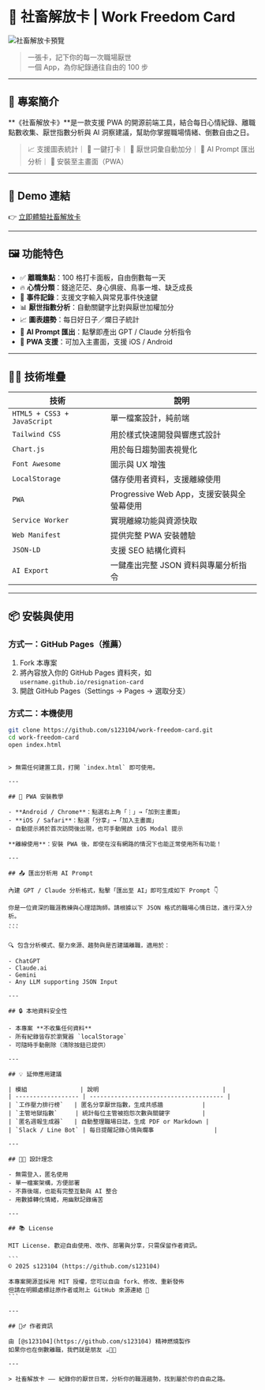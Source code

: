 <!--
  📦 模組：社畜解放卡
  🕒 最後更新：2025-06-14T04:08:54+08:00
  🧑‍💻 作者/更新者：@s123104
  🔢 版本：v1.4.0
  📝 摘要：更新 PWA 支援與離線功能
-->

# 🪪 社畜解放卡 | Work Freedom Card

![社畜解放卡預覽](https://s123104.github.io/web/og-image.png)

> 一張卡，記下你的每一次職場厭世  
> 一個 App，為你紀錄通往自由的 100 步

---

## 📌 專案簡介

**《社畜解放卡》**是一款支援 PWA 的開源前端工具，結合每日心情紀錄、離職點數收集、厭世指數分析與 AI 洞察建議，幫助你掌握職場情緒、倒數自由之日。

> 📈 支援圖表統計｜ 📅 一鍵打卡｜ 🧠 厭世詞彙自動加分｜ 🤖 AI Prompt 匯出分析｜ 📱 安裝至主畫面（PWA）

---

## 🚀 Demo 連結

👉 [立即體驗社畜解放卡](https://s123104.github.io/web/Resignation.html)

---

## 🖼️ 功能特色

- ✅ **離職集點**：100 格打卡面板，自由倒數每一天
- 🔥 **心情分類**：錢途茫茫、身心俱疲、鳥事一堆、缺乏成長
- 💬 **事件記錄**：支援文字輸入與常見事件快速鍵
- 📊 **厭世指數分析**：自動關鍵字比對與厭世加權加分
- 📈 **圖表趨勢**：每日好日子／爛日子統計
- 🤖 **AI Prompt 匯出**：點擊即產出 GPT / Claude 分析指令
- 📲 **PWA 支援**：可加入主畫面，支援 iOS / Android

---

## 🧑‍💻 技術堆疊

| 技術                        | 說明                                      |
| --------------------------- | ----------------------------------------- |
| `HTML5 + CSS3 + JavaScript` | 單一檔案設計，純前端                      |
| `Tailwind CSS`              | 用於樣式快速開發與響應式設計              |
| `Chart.js`                  | 用於每日趨勢圖表視覺化                    |
| `Font Awesome`              | 圖示與 UX 增強                            |
| `LocalStorage`              | 儲存使用者資料，支援離線使用              |
| `PWA`                       | Progressive Web App，支援安裝與全螢幕使用 |
| `Service Worker`            | 實現離線功能與資源快取                    |
| `Web Manifest`              | 提供完整 PWA 安裝體驗                     |
| `JSON-LD`                   | 支援 SEO 結構化資料                       |
| `AI Export`                 | 一鍵產出完整 JSON 資料與專屬分析指令      |

---

## 📦 安裝與使用

### 方式一：GitHub Pages（推薦）

1. Fork 本專案
2. 將內容放入你的 GitHub Pages 資料夾，如 `username.github.io/resignation-card`
3. 開啟 GitHub Pages（Settings → Pages → 選取分支）

### 方式二：本機使用

```bash
git clone https://github.com/s123104/work-freedom-card.git
cd work-freedom-card
open index.html
```

````

> 無需任何建置工具，打開 `index.html` 即可使用。

---

## 📱 PWA 安裝教學

- **Android / Chrome**：點選右上角「⋮」→「加到主畫面」
- **iOS / Safari**：點選「分享」→「加入主畫面」
- 自動提示將於首次訪問後出現，也可手動開啟 iOS Modal 提示

**離線使用**：安裝 PWA 後，即使在沒有網路的情況下也能正常使用所有功能！

---

## 📤 匯出分析用 AI Prompt

內建 GPT / Claude 分析格式，點擊「匯出至 AI」即可生成如下 Prompt 👇

你是一位資深的職涯教練與心理諮詢師。請根據以下 JSON 格式的職場心情日誌，進行深入分析。
...
```

🔍 包含分析模式、壓力來源、趨勢與是否建議離職，適用於：

- ChatGPT
- Claude.ai
- Gemini
- Any LLM supporting JSON Input

---

## 🔒 本地資料安全性

- 本專案 **不收集任何資料**
- 所有紀錄皆存於瀏覽器 `localStorage`
- 可隨時手動刪除（清除按鈕已提供）

---

## 💡 延伸應用建議

| 模組               | 說明                                   |
| ------------------ | -------------------------------------- |
| `工作壓力排行榜`   | 匿名分享厭世指數，生成共感牆           |
| `主管地獄指數`     | 統計每位主管被抱怨次數與關鍵字         |
| `匿名週報生成器`   | 自動整理職場日誌，生成 PDF or Markdown |
| `Slack / Line Bot` | 每日提醒記錄心情與爛事                 |

---

## 🧑‍🎨 設計理念

- 無需登入，匿名使用
- 單一檔案架構，方便部署
- 不靠後端，也能有完整互動與 AI 整合
- 用數據轉化情緒，用幽默記錄痛苦

---

## 📚 License

MIT License. 歡迎自由使用、改作、部署與分享，只需保留作者資訊。

```
© 2025 s123104 (https://github.com/s123104)

本專案開源並採用 MIT 授權，您可以自由 fork、修改、重新發佈
但請在明顯處標註原作者或附上 GitHub 來源連結 🙌
```

---

## 🧙‍♂️ 作者資訊

由 [@s123104](https://github.com/s123104) 精神燃燒製作
如果你也在倒數離職，我們就是朋友 ☕💼🧠

---

> 社畜解放卡 —— 紀錄你的厭世日常，分析你的職涯趨勢，找到屬於你的自由之路。
````
